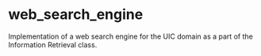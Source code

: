 # web_search_engine
Implementation of a web search engine for the UIC domain as a part of the Information Retrieval class. 
